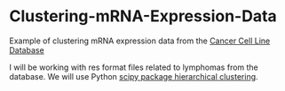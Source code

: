 # Clustering-mRNA-Expression-Data
Example of clustering mRNA expression data from the [Cancer Cell Line Database](https://portals.broadinstitute.org/ccle)

I will be working with res format files related to lymphomas from the database. We will use Python [scipy package hierarchical clustering](https://docs.scipy.org/doc/scipy/reference/cluster.hierarchy.html).
